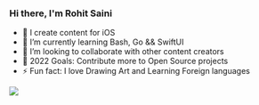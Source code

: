 ### Hi there, I'm Rohit Saini

- 🔭  I create content for iOS
- 🌱  I’m currently learning Bash, Go && SwiftUI
- 👯  I’m looking to collaborate with other content creators
- 🥅  2022 Goals: Contribute more to Open Source projects
- ⚡  Fun fact: I love Drawing Art and Learning Foreign languages

![](https://komarev.com/ghpvc/?username=rohitsainier&color=2874A6&style=flat-square&label=Profile+visitors)




